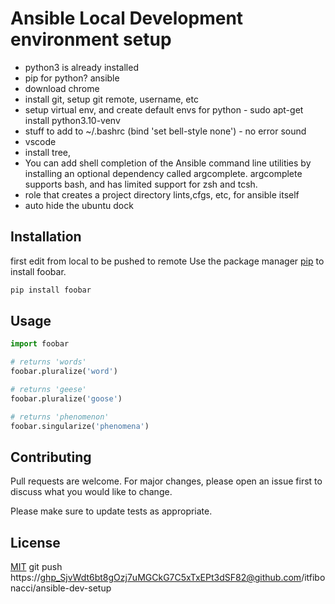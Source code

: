 # Ansible Local Development environment setup

- python3 is already installed
- pip for python? ansible
- download chrome
- install git, setup git remote, username, etc
- setup virtual env, and create default envs for python - sudo apt-get install python3.10-venv
- stuff to add to ~/.bashrc (bind 'set bell-style none') - no error sound
- vscode
- install tree,
- You can add shell completion of the Ansible command line utilities by installing an optional dependency called argcomplete. argcomplete supports bash, and has limited support for zsh and tcsh.
- role that creates a project directory lints,cfgs, etc, for ansible itself
- auto hide the ubuntu dock

## Installation
first edit from local to be pushed to remote
Use the package manager [pip](https://pip.pypa.io/en/stable/) to install foobar.

```bash
pip install foobar
```

## Usage

```python
import foobar

# returns 'words'
foobar.pluralize('word')

# returns 'geese'
foobar.pluralize('goose')

# returns 'phenomenon'
foobar.singularize('phenomena')
```

## Contributing
Pull requests are welcome. For major changes, please open an issue first to discuss what you would like to change.

Please make sure to update tests as appropriate.

## License
[MIT](https://choosealicense.com/licenses/mit/)
git push https://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@github.com/itfibonacci/ansible-dev-setup
